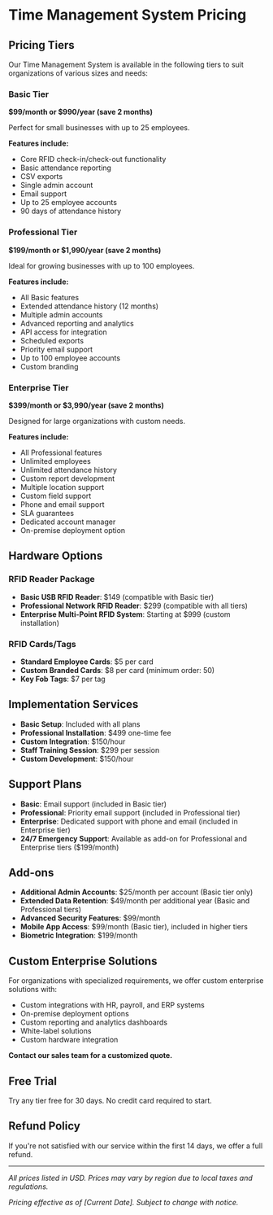 # Time Management System Pricing

## Pricing Tiers

Our Time Management System is available in the following tiers to suit organizations of various sizes and needs:

### Basic Tier
**$99/month or $990/year (save 2 months)**

Perfect for small businesses with up to 25 employees.

**Features include:**
- Core RFID check-in/check-out functionality
- Basic attendance reporting
- CSV exports
- Single admin account
- Email support
- Up to 25 employee accounts
- 90 days of attendance history

### Professional Tier
**$199/month or $1,990/year (save 2 months)**

Ideal for growing businesses with up to 100 employees.

**Features include:**
- All Basic features
- Extended attendance history (12 months)
- Multiple admin accounts
- Advanced reporting and analytics
- API access for integration
- Scheduled exports
- Priority email support
- Up to 100 employee accounts
- Custom branding

### Enterprise Tier
**$399/month or $3,990/year (save 2 months)**

Designed for large organizations with custom needs.

**Features include:**
- All Professional features
- Unlimited employees
- Unlimited attendance history
- Custom report development
- Multiple location support
- Custom field support
- Phone and email support
- SLA guarantees
- Dedicated account manager
- On-premise deployment option

## Hardware Options

### RFID Reader Package
- **Basic USB RFID Reader**: $149 (compatible with Basic tier)
- **Professional Network RFID Reader**: $299 (compatible with all tiers)
- **Enterprise Multi-Point RFID System**: Starting at $999 (custom installation)

### RFID Cards/Tags
- **Standard Employee Cards**: $5 per card
- **Custom Branded Cards**: $8 per card (minimum order: 50)
- **Key Fob Tags**: $7 per tag

## Implementation Services

- **Basic Setup**: Included with all plans
- **Professional Installation**: $499 one-time fee
- **Custom Integration**: $150/hour
- **Staff Training Session**: $299 per session
- **Custom Development**: $150/hour

## Support Plans

- **Basic**: Email support (included in Basic tier)
- **Professional**: Priority email support (included in Professional tier)
- **Enterprise**: Dedicated support with phone and email (included in Enterprise tier)
- **24/7 Emergency Support**: Available as add-on for Professional and Enterprise tiers ($199/month)

## Add-ons

- **Additional Admin Accounts**: $25/month per account (Basic tier only)
- **Extended Data Retention**: $49/month per additional year (Basic and Professional tiers)
- **Advanced Security Features**: $99/month
- **Mobile App Access**: $99/month (Basic tier), included in higher tiers
- **Biometric Integration**: $199/month

## Custom Enterprise Solutions

For organizations with specialized requirements, we offer custom enterprise solutions with:

- Custom integrations with HR, payroll, and ERP systems
- On-premise deployment options
- Custom reporting and analytics dashboards
- White-label solutions
- Custom hardware integration

**Contact our sales team for a customized quote.**

## Free Trial

Try any tier free for 30 days. No credit card required to start.

## Refund Policy

If you're not satisfied with our service within the first 14 days, we offer a full refund.

---

*All prices listed in USD. Prices may vary by region due to local taxes and regulations.*

*Pricing effective as of [Current Date]. Subject to change with notice.* 